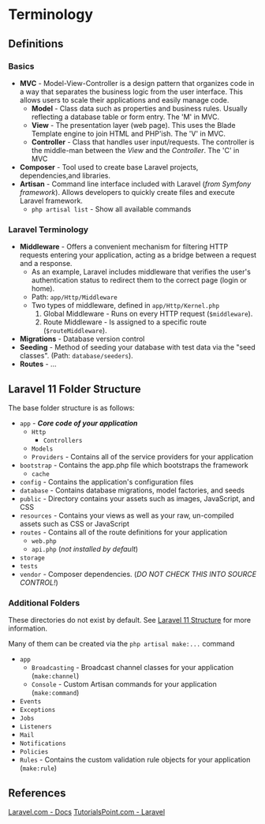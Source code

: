 # Terminology

## Definitions

### Basics

* **MVC** - Model-View-Controller is a design pattern that organizes code in a way that separates the business logic from the user interface. This allows users to scale their applications and easily manage code.
  * **Model** - Class data such as properties and business rules. Usually reflecting a database table or form entry. The 'M' in MVC.
  * **View** - The presentation layer (web page). This uses the Blade Template engine to join HTML and PHP'ish. The 'V' in MVC.
  * **Controller** - Class that handles user input/requests. The controller is the middle-man between the _View_ and the _Controller_. The 'C' in MVC
* **Composer** - Tool used to create base Laravel projects, dependencies,and libraries.
* **Artisan** - Command line interface included with Laravel (_from Symfony framework_). Allows developers to quickly create files and execute Laravel framework.
  * `php artisal list` - Show all available commands

### Laravel Terminology

* **Middleware** - Offers a convenient mechanism for filtering HTTP requests entering your application, acting as a bridge between a request and a response.
  * As an example, Laravel includes middleware that verifies the user's authentication status to redirect them to the correct page (login or home).
  * Path: `app/Http/Middleware`
  * Two types of middleware, defined in `app/Http/Kernel.php`
    1. Global Middleware - Runs on every HTTP request (`$middleware`).
    2. Route Middleware - Is assigned to a specific route (`$routeMiddleware`).
* **Migrations** - Database version control
* **Seeding** - Method of seeding your database with test data via the "seed classes". (Path: `database/seeders`).
* **Routes** - ...

## Laravel 11 Folder Structure

The base folder structure is as follows:

* `app` - _**Core code of your application**_
  * `Http`
    * `Controllers`
  * `Models`
  * `Providers` - Contains all of the service providers for your application
* `bootstrap` - Contains the app.php file which bootstraps the framework
  * `cache`
* `config` - Contains the application's configuration files
* `database` - Contains database migrations, model factories, and seeds
* `public` - Directory contains your assets such as images, JavaScript, and CSS
* `resources` - Contains your views as well as your raw, un-compiled assets such as CSS or JavaScript
* `routes` - Contains all of the route definitions for your application
  * `web.php`
  * `api.php` (_not installed by default_)
* `storage`
* `tests`
* `vendor` - Composer dependencies. (_DO NOT CHECK THIS INTO SOURCE CONTROL!_)

### Additional Folders

These directories do not exist by default. See [Laravel 11 Structure](https://laravel.com/docs/11.x/structure) for more information.

Many of them can be created via the `php artisal make:...` command

* `app`
  * `Broadcasting` - Broadcast channel classes for your application (`make:channel`)
  * `Console` - Custom Artisan commands for your application (`make:command`)
* `Events`
* `Exceptions`
* `Jobs`
* `Listeners`
* `Mail`
* `Notifications`
* `Policies`
* `Rules` - Contains the custom validation rule objects for your application (`make:rule`)

## References

[Laravel.com - Docs](https://laravel.com/docs/11.x)
[TutorialsPoint.com - Laravel](https://www.tutorialspoint.com/laravel)
